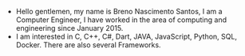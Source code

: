 - Hello gentlemen, my name is Breno Nascimento Santos, I am a Computer Engineer, I have worked in the area of ​​computing and engineering since January 2015.
- I am interested in C, C++, C#, Dart, JAVA, JavaScript, Python, SQL, Docker. There are also several Frameworks.
<!---
BrenoNaSa/BrenoNaSa is a ✨ special ✨ repository because its `README.md` (this file) appears on your GitHub profile.
You can click the Preview link to take a look at your changes.
--->
